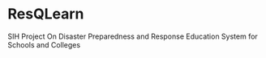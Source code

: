 #                                      ResQLearn
SIH Project On Disaster Preparedness and Response Education System for Schools and Colleges
